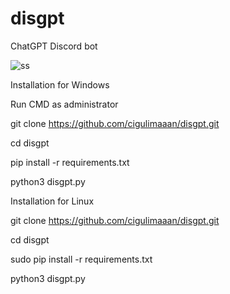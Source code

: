 # disgpt
ChatGPT  Discord bot

![ss](https://user-images.githubusercontent.com/127283701/227361691-625b7bfd-b128-44db-a55c-24163b3a0d69.jpg)



Installation for Windows

Run CMD as administrator

git clone https://github.com/cigulimaaan/disgpt.git

cd disgpt

pip install -r requirements.txt

python3 disgpt.py


Installation for Linux

git clone https://github.com/cigulimaaan/disgpt.git

cd disgpt

sudo pip install -r requirements.txt

python3 disgpt.py
